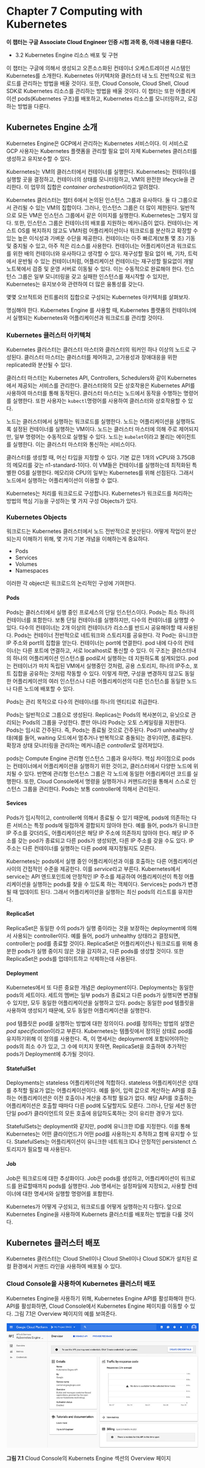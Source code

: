 # Chapter 7 Computing with Kubernetes

**이 챕터는 구글 Associate Cloud Engineer 인증 시험 과목 중, 아래 내용을 다룬다.**
* 3.2 Kubernetes Engine 리소스 배포 및 구현

이 챕터는 구글에 의해서 생성되고 오픈소스화된 컨테이너 오케스트레이션 시스템인 Kubernetes를 소개한다. Kubernetes 아키텍처와 클러스터 내 노드 전반적으로 워크로드를 관리하는 방법을 배울 것이다. 또한, Cloud Console, Cloud Shell, Cloud SDK로 Kubernetes 리소스를 관리하는 방법을 배울 것이다. 이 챕터는 또한 어플리케이션 pods(Kubernetes 구조)를 배포하고, Kubernetes 리소스를 모니터링하고, 로깅하는 방법을 다룬다.

## Kubernetes Engine 소개

Kubernetes Engine은 GCP에서 관리하는 Kubernetes 서비스이다. 이 서비스로 GCP 사용자는 Kubernetes 플랫폼을 관리할 필요 없이 자체 Kubernetes 클러스터를 생성하고 유지보수할 수 있다.

Kubernetes는 VM의 클러스터에서 컨테이너를 실행한다. Kubernetes는 컨테이너를 실행할 곳을 결정하고, 컨테이너의 상태를 모니터링하고, VM의 완전한 lifecycle을 관리한다. 이 업무의 집합은 *container orchestration*이라고 알려졌다.

Kubernetes 클러스터는 챕터 6에서 논의된 인스턴스 그룹과 유사하다. 둘 다 그룹으로서 관리될 수 있는 VM의 집합이다. 그러나, 인스턴스 그룹은 더 많이 제한된다. 일반적으로 모든 VM은 인스턴스 그룹에서 같은 이미지를 실행한다. Kubernetes는 그렇지 않다. 또한, 인스턴스 그룹은 컨테이너의 배포를 지원하는 메커니즘이 없다. 컨테이너는 게스트 OS를 복지하지 않고도 VM처럼 어플리케이션이나 워크로드를 분산하고 확장할 수 있는 높은 이식성과 가벼운 수단을 제공한다. 컨테이너는 아주 빠르게(보통 몇 초) 기동 및 중지될 수 있고, 아주 적은 리소스를 사용한다. 컨테이너는 어플리케이션과 워크로드를 위한 배의 컨테이너와 유사하다고 생각할 수 있다. 재구성할 필요 없이 배, 기차, 트럭에서 운반될 수 있는 컨테이너처럼, 어플리케이션 컨테이너는 재구성할 필요없이 개발 노트북에서 검증 및 운영 서버로 이동될 수 있다. 이는 수동적으로 완료해야 한다. 인스턴스 그룹은 일부 모니터링을 갖고 실패한 인스턴스를 재시작할 수 있지만, Kubernetes는 유지보수와 관련하여 더 많은 융통성를 갖는다.

몇몇 오브적트와 컨트롤러의 집합으로 구성되는 Kubernetes 아키텍처를 살펴보자.

명심해야 한다. Kubernetes Engine 를 사용할 때, Kubernetes 플랫폼의 컨테이너에서 실행되는 Kubernetes와 어플리케이션과 워크로드를 관리할 것이다.

### Kubernetes 클러스터 아키텍쳐

Kubernetes 클러스터는 클러스터 마스터와 클러스터의 워커인 하나 이상의 노드로 구성된다. 클러스터 마스터는 클러스터를 제어하고, 고가용성과 장애대응을 위한 replicated와 분산될 수 있다.

클러스터 마스터는 Kubernetes API, Controllers, Schedulers와 같이 Kubernetes에서 제공되는 서비스를 관리한다. 클러스터와의 모든 상호작용은 Kubernetes API를 사용하여 마스터를 통해 동작된다. 클러스터 마스터는 노드에서 동작을 수행하는 명령어를 실행한다. 또한 사용자는 `kubectl`명령어를 사용하여 클러스터와 상호작용할 수 있다.

노드는 클러스터에서 실행하는 워크로드를 실행한다. 노드는 어플리케이션을 실행하도록 설정된 컨테이너를 실행하는 VM이다. 노드는 클러스터 마스터에 의해 주로 제어되지만, 일부 명령어는 수동적으로 실행될 수 있다. 노드는 `kubelet`이라고 불리는 에이전트를 실행한다. 이는 클러스터 마스터와 통신하는 서비스이다. 

클러스터를 생성할 때, 머신 타입을 지정할 수 있다. 기본 값은 1개의 vCPU와 3.75GB의 메모리를 갖는 n1-standard-1이다. 이 VM들은 컨테이너를 실행하는데 최적화된 특별한 OS를 실행한다. 메모리와 CPU의 일부는 Kubernetes를 위해 선점된다. 그래서 노드에서 실행하는 어플리케이션이 이용할 수 없다.

Kubernetes는 처리를 워크로드로 구성합니다. Kubernetes가 워크로드를 처리하는 방법의 핵심 기능을 구성하는 몇 가지 구성 Objects가 있다.

### Kubernetes Objects

워크로드는 Kubernetes 클러스터에서 노드 전반적으로 분산된다. 어떻게 작업이 분산되는지 이해하기 위해, 몇 가지 기본 개념을 이해하는게 중요하다.
* Pods
* Services
* Volumes
* Namespaces

이러한 각 object은 워크로드의 논리적인 구성에 기여한다.

#### Pods

Pods는 클러스터에서 실행 중인 프로세스의 단일 인스턴스이다. Pods는 최소 하나의 컨테이너를 포함한다. 보통 단일 컨테이너를 실행하지만, 다수의 컨테이너를 실행할 수 있다. 다수의 컨테이너는 2개 이상의 컨테이너가 리소스를 반드시 공유해야할 때 사용된다. Pods는 컨테이너 전반적으로 네트워크와 스토리지를 공유한다. 각 Pod는 유니크한 IP 주소와 port의 집합을 얻는다. 컨테이너는 port에 연결한다. pod 내에 다수의 컨테이너는 다른 포트에 연결하고, 서로 localhost로 통신할 수 있다. 이 구조는 클러스터내의  하나의 어플리케이션 인스턴스를 pod로서 실행하는 데 지원하도록 설계되었다. pod는 컨테이너가 마치 독립된 VM에서 실행중인 것처럼, 공용 스토리지, 하나의 IP주소, 포트 집합을 공유하는 것처럼 작동할 수 있다. 이렇게 하면, 구성을 변경하지 않고도 동일한 어플리케이션의 여러 인스턴스나 다른 어플리케이션의 다른 인스턴스를 동일한 노드나 다른 노드에 배포할 수 있다.

Pods는 관리 목적으로 다수의 컨테이너를 하나의 엔티티로 취급한다.

Pods는 일반적으로 그룹으로 생성된다. Replicas는 Pods의 복사본이고, 유닛으로 관리되는 Pods의 그룹을 구성한다. 뿐만 아니라 Pods는 오토 스케일링을 지원한다. Pods는 임시로 간주된다. 즉, Pods는 종료될 것으로 간주된다. Pod가 unhealthy 상태(예를 들어, waiting 모드에서 멈추거나 반복적으로 충돌되는 경우)이면, 종료된다. 확장과 상태 모니터링을 관리하는 메커니즘은 *controller*로 알려져있다.

pods는 Compute Engine 관리형 인스턴스 그룹과 유사하다. 핵심 차이점으로 pods는 컨테이너에서 어플리케이션을 실행하기 위한 것이고, 클러스터에서 다양한 노드에 위치될 수 있다. 반면에 관리형 인스턴스 그룹은 각 노드에 동일한 어플리케이션 코드를 실행한다. 또한, Cloud Console에서 명령을 실행하거나 커맨드라인을 통해서 스스로 인스턴스 그룹을 관리한다. Pods는 보통 controller에 의해서 관리된다.

#### Sevices

Pods가 임시적이고, controller에 의해서 종료될 수 있기 때문에, pods에 의존하는 다른 서비스는 특정 pods에 밀접하게 결합되지 않아야 한다. 예를 들어, pods가 유니크한 IP 주소를 갖더라도, 어플리케이션은 해당 IP 주소에 의존하지 않아야 한다. 해당 IP 주소를 갖는 pod가 종료되고 다른 pods가 생성되면, 다른 IP 주소를 갖을 수도 있다. IP 주소는 다른 컨테이너를 실행하는 다른 pod에 재지정될지도 모른다.

Kubernetes는 pods에서 실행 중인 어플리케이션과 이를 호출하는 다른 어플리케이션 사이의 간접적인 수준을 제공한다. 이를 *service*라고 부른다. Kubernetes에서 service는 API 엔드포인트에 안정적인 IP 주소를 제공하여 어플리케이션이 특정 어플리케이션을 실행하는 pods를 찾을 수 있도록 하는 객체이다. Services는 pods가 변경될 때 업데이트 된다. 그래서 어플리케이션을 실행하는 최신 pods의 리스트를 유지한다.

#### ReplicaSet

ReplicaSet은 동일한 수의 pods가 실행 중이라는 것을 보장하는 deployment에 의해서 사용되는 controller이다. 예를 들어, pod가 unhealthy 상태라고 결정되면, controller는 pod를 종료할 것이다. ReplicaSet은 어플리케이션나 워크로드를 위해 충분한 pods가 실행 중이지 않은 것을 감지하고, 다른 pods를 생성할 것이다. 또한 ReplicaSet은 pods를 업데이트하고 삭제하는데 사용된다.

#### Deployment

Kubernetes에서 또 다른 중요한 개념은 deployment이다. Deployments는 동일한 pods의 세트이다. 세트의 멤버는 일부 pods가 종료되고 다른 pods가 실행되면 변경될 수 있지만, 모두 동일한 어플리케이션을 실행하고 있다. pods는 동일한 pod 템플릿을 사용하여 생성되기 때문에, 모두 동일한 어플리케이션을 실행한다. 

pod 템플릿은 pod를 실행하는 방법에 대한 정의이다. pod를 정의하는 방법의 설명은 *pod specification*이라고 부른다. Kubernetes는 템플릿에서 정의된 상태로 pod를 유지하기위해 이 정의를 사용한다. 즉, 이 명세서는 deployment에 포함되어야하는 pods의 최소 수가 있고, 그 수에 미치지 못하면, ReplicaSet을 호출하여 추가적인 pods가 Deployment에 추가될 것이다.

#### StatefulSet

Deployments는 stateless 어플리케이션에 적합하다. stateless 어플리케이션은 상태를 추적할 필요가 없는 어플리케이션이다. 예를 들어, 입력 값으로 계산하는 API를 호출하는 어플리케이션은 이전 호출이나 계산을 추적할 필요가 없다. 해당 API를 호출하는 어플리케이션은 호출할 때마다 다른 pod에 도달할지도 모른다. 그러나, 단일 세션 동안 단일 pod가 클라이언트의 모든 호출에 응답하도록하는 것이 유리한 경우가 있다. 

StatefulSets는 deployment와 같지만, pod에 유니크한 ID를 지정한다. 이를 통해 Kubernetes는 어떤 클라이언드가 어떤 pod를 사용하는지 추적하고 함께 유지할 수 있다. StatefulSets는 어플리케이션이 유니크한 네트워크 ID나 안정적인 persistenct 스토리지가 필요할 때 사용된다.

#### Job

Job은 워크로드에 대한 추상화이다. Job은 pods를 생성하고, 어플리케이션이 워크로드를 완료할때까지 pods를 실행한다. Job 명세서는 설정파일에 지정되고, 사용할 컨테이너에 대한 명세서와 실행할 명령어를 포함한다.

Kubernetes가 어떻게 구성되고, 워크로드를 어떻게 실행하는지 다뤘다. 앞으로 Kubernetes Engine을 사용하여 Kubernets 클러스터를 배포하는 방법을 다룰 것이다.

## Kubernetes 클러스터 배포

Kubernetes 클러스터는 Cloud Shell이나 Cloud Shell이나 Cloud SDK가 설치된 로컬 환경에서 커맨드 라인을 사용하여 배포될 수 있다.

### Cloud Console을 사용하여 Kubernetes 클러스터 배포

Kubernetes Engine을 사용하기 위해, Kubernetes Engine API를 활성화해야 한다. API를 활성화하면, Cloud Console에서 Kubernetes Engine 페이지를 이동할 수 있다. 그림 7.1은 Overview 페이지의 예를 보여준다.

![7.1](./img/ch07/7.1.png)

**그림 7.1** Cloud Console의 Kubernets Engine 섹션의 Overview 페이지

